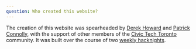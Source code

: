 ```yaml
---
question: Who created this website?
---
```


The creation of this website was spearheaded by [Derek
Howard](https://twitter.com/internautderek/) and [Patrick
Connolly](https://twitter.com/patconnolly), with the support of other members of the
[Civic Tech Toronto](http://civictech.ca/) community. It was built over the
course of two [weekly hacknights](http://meetup.com/Civic-Tech-Toronto/).
